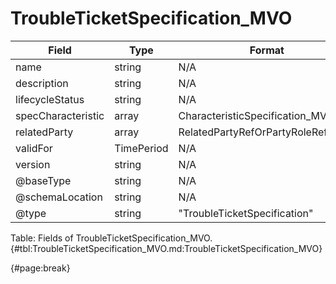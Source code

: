 <!--
    ATTENTION: This file was generated via gradle!
               Do NOT manually edit this file! Any such changes will be overwritten!
-->

# TroubleTicketSpecification_MVO

| Field | Type | Format | Required |
| ------- | ------- | ------- | --- |
| name | string | N/A | No |
| description | string | N/A | No |
| lifecycleStatus | string | N/A | No |
| specCharacteristic | array | CharacteristicSpecification_MVO | No |
| relatedParty | array | RelatedPartyRefOrPartyRoleRef_MVO | No |
| validFor | TimePeriod | N/A | No |
| version | string | N/A | No |
| @baseType | string | N/A | No |
| @schemaLocation | string | N/A | No |
| @type | string | "TroubleTicketSpecification" | Yes |

Table: Fields of TroubleTicketSpecification_MVO. {#tbl:TroubleTicketSpecification_MVO.md:TroubleTicketSpecification_MVO}

{#page:break}
